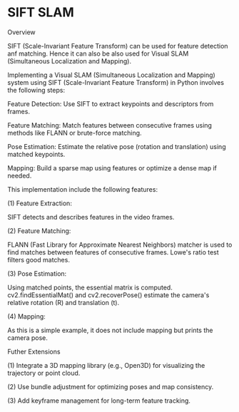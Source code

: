 # SIFT SLAM
Overview

SIFT (Scale-Invariant Feature Transform) can be used for feature detection anf matching. Hence it can also be also used for Visual SLAM (Simultaneous Localization and Mapping).

Implementing a Visual SLAM (Simultaneous Localization and Mapping) system using SIFT (Scale-Invariant Feature Transform) in Python involves the following steps:

Feature Detection: Use SIFT to extract keypoints and descriptors from frames.

Feature Matching: Match features between consecutive frames using methods like FLANN or brute-force matching.

Pose Estimation: Estimate the relative pose (rotation and translation) using matched keypoints.

Mapping: Build a sparse map using features or optimize a dense map if needed.

This implementation include the following features:

(1) Feature Extraction:

SIFT detects and describes features in the video frames.

(2) Feature Matching:

FLANN (Fast Library for Approximate Nearest Neighbors) matcher is used to find matches between features of consecutive frames.
Lowe's ratio test filters good matches.

(3) Pose Estimation:

Using matched points, the essential matrix is computed.
cv2.findEssentialMat() and cv2.recoverPose() estimate the camera's relative rotation (R) and translation (t).

(4) Mapping:

As this is a simple example, it does not include mapping but prints the camera pose.

Futher Extensions

(1) Integrate a 3D mapping library (e.g., Open3D) for visualizing the trajectory or point cloud.

(2) Use bundle adjustment for optimizing poses and map consistency.

(3) Add keyframe management for long-term feature tracking.